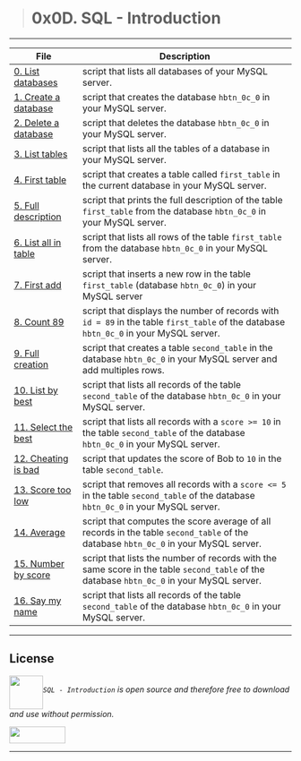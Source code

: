 > # 0x0D. SQL - Introduction
---
| **File**  | **Description**  |
|---|---|
| [0. List databases](./0-list_databases.sql) | script that lists all databases of your MySQL server.  |
| [1. Create a database](./1-create_database_if_missing.sql) |  script that creates the database `hbtn_0c_0` in your MySQL server.  |
| [2. Delete a database](./2-remove_database.sql) | script that deletes the database `hbtn_0c_0` in your MySQL server.  |
| [3. List tables](./3-list_tables.sql) | script that lists all the tables of a database in your MySQL server.  |
| [4. First table](./4-first_table.sql) | script that creates a table called `first_table` in the current database in your MySQL server.  |
| [5. Full description](./5-full_table.sql) | script that prints the full description of the table `first_table` from the database `hbtn_0c_0` in your MySQL server.  |
| [6. List all in table](./6-list_values.sql) | script that lists all rows of the table `first_table` from the database `hbtn_0c_0` in your MySQL server.  |
| [7. First add](./7-insert_value.sql) | script that inserts a new row in the table `first_table` (database `hbtn_0c_0`) in your MySQL server |
| [8. Count 89](./8-count_89.sql) | script that displays the number of records with `id = 89` in the table `first_table` of the database `hbtn_0c_0` in your MySQL server.  |
| [9. Full creation](./9-full_creation.sql) | script that creates a table `second_table` in the database `hbtn_0c_0` in your MySQL server and add multiples rows.  |
| [10. List by best](./10-top_score.sql) | script that lists all records of the table `second_table` of the database `hbtn_0c_0` in your MySQL server.  |
| [11. Select the best](./11-best_score.sql) | script that lists all records with a `score >= 10` in the table `second_table` of the database `hbtn_0c_0` in your MySQL server.  |
| [12. Cheating is bad](./12-no_cheating.sql) | script that updates the score of Bob to `10` in the table `second_table`.  |
| [13. Score too low](./13-change_class.sql) | script that removes all records with a `score <= 5` in the table `second_table` of the database `hbtn_0c_0` in your MySQL server.  |
| [14. Average](./14-average.sql) | script that computes the score average of all records in the table `second_table` of the database `hbtn_0c_0` in your MySQL server.  |
| [15. Number by score](./15-groups.sql) | script that lists the number of records with the same score in the table `second_table` of the database `hbtn_0c_0` in your MySQL server.  |
| [16. Say my name](./16-no_link.sql) | script that lists all records of the table `second_table` of the database `hbtn_0c_0` in your MySQL server.  |
---

## License
*<a href="url"><img src="https://e7.pngegg.com/pngimages/252/959/png-clipart-mysql-database-server-microsoft-sql-server-others-text-logo.png" align="middle" width="60" height="60"></a>`SQL - Introduction` is open source and therefore free to download and use without permission.*

<a href="url"><img src="https://www.holbertonschool.com/holberton-logo.png" align="middle" width="100" height="30"></a>

---
